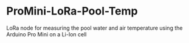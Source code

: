 # ProMini-LoRa-Pool-Temp
LoRa node for measuring the pool water and air temperature using the Arduino Pro Mini on a Li-Ion cell
